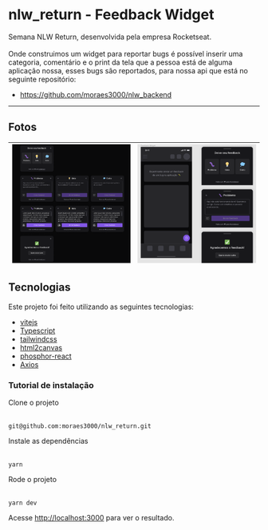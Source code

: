# nlw_return - Feedback Widget


Semana NLW Return, desenvolvida pela empresa Rocketseat.<br/>
<br/>
Onde construimos um widget para reportar bugs é possível inserir uma categoria, comentário e o print da  tela que a pessoa está de alguma aplicação nossa, esses bugs são reportados, para nossa api que está no seguinte repositório:

- https://github.com/moraes3000/nlw_backend




---
## Fotos



<img src="src/assets/img2.png" >| <img src="src/assets/img1.png" >
| :---: | :---: |

## Tecnologias

Este projeto foi feito utilizando as seguintes tecnologias:

- [vitejs](https://vitejs.dev/guide/)
- [Typescript](https://www.typescriptlang.org/)
- [tailwindcss](https://tailwindcss.com/)
- [html2canvas](https://html2canvas.hertzen.com/documentation)
- [phosphor-react](https://phosphoricons.com/)
- [Axios](https://github.com/axios/axios)

### Tutorial de instalação

Clone o projeto

```term

git@github.com:moraes3000/nlw_return.git

```

Instale as dependências

```term

yarn

```

Rode o projeto

```term

yarn dev

```

Acesse [http://localhost:3000](http://localhost:3000/) para ver o resultado.